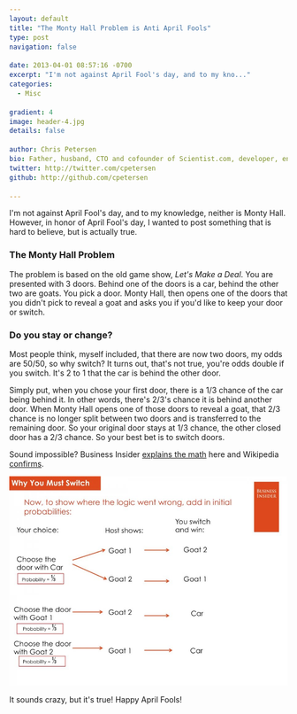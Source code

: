 ```yaml
---
layout: default
title: "The Monty Hall Problem is Anti April Fools"
type: post
navigation: false

date: 2013-04-01 08:57:16 -0700
excerpt: "I'm not against April Fool's day, and to my kno..."
categories:
  - Misc

gradient: 4
image: header-4.jpg
details: false

author: Chris Petersen
bio: Father, husband, CTO and cofounder of Scientist.com, developer, entrepreneur and technologist.
twitter: http://twitter.com/cpetersen
github: http://github.com/cpetersen

---
```



 I'm not against April Fool's day, and to my knowledge, neither is Monty Hall. However, in honor of April Fool's day, I wanted to post something that is hard to believe, but is actually true.

### The Monty Hall Problem

 The problem is based on the old game show, *Let's Make a Deal*. You are presented with 3 doors. Behind one of the doors is a car, behind the other two are goats. You pick a door. Monty Hall, then opens one of the doors that you didn't pick to reveal a goat and asks you if you'd like to keep your door or switch.

### Do you stay or change?

 Most people think, myself included, that there are now two doors, my odds are 50/50, so why switch? It turns out, that's not true, you're odds double if you switch. It's 2 to 1 that the car is behind the other door.

 Simply put, when you chose your first door, there is a 1/3 chance of the car being behind it. In other words, there's 2/3's chance it is behind another door. When Monty Hall opens one of those doors to reveal a goat, that 2/3 chance is no longer split between two doors and is transferred to the remaining door. So your original door stays at 1/3 chance, the other closed door has a 2/3 chance. So your best bet is to switch doors.

 Sound impossible? Business Insider  [explains the math](http://www.businessinsider.com/the-monty-hall-problem-2013-3?op=1)  here and Wikipedia  [confirms](http://en.wikipedia.org/wiki/Monty_Hall_problem).

  ![](/assets/import/1faf98b2d621500746e5b7c23207c3b4.jpg)  

 It sounds crazy, but it's true! Happy April Fools!
